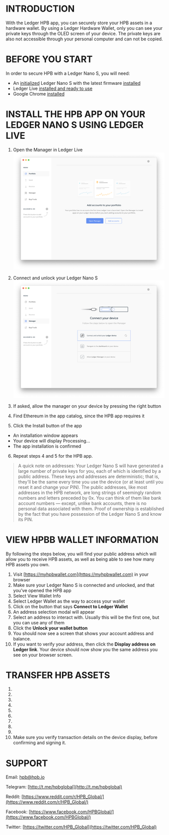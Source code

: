 # INTRODUCTION
With the Ledger HPB app, you can securely store your HPB assets in a hardware wallet. By using a Ledger Hardware Wallet, only you can see your private keys through the OLED screen of your device. The private keys are also not accessible through your personal computer and can not be copied.

# BEFORE YOU START
In order to secure HPB with a Ledger Nano S, you will need:

* An [initialized](https://support.ledgerwallet.com/hc/en-us/articles/360000613793) Ledger Nano S with the latest firmware [installed](https://support.ledgerwallet.com/hc/en-us/articles/360002731113)
* Ledger Live [installed and ready to use](https://support.ledgerwallet.com/hc/en-us/articles/360006395233)
* Google Chrome [installed](https://www.google.com/chrome/)


# INSTALL THE HPB APP ON YOUR LEDGER NANO S USING LEDGER LIVE
1. Open the Manager in Ledger Live 
![alt text](https://github.com/Nicemanss/ledger-doc/blob/master/images/LedgerLive.png "Ledger Live Manager")

2. Connect and unlock your Ledger Nano S 
![alt text](https://github.com/Nicemanss/ledger-doc/blob/master/images/ConnectLedger.png "Connect Device")

3. If asked, allow the manager on your device by pressing the right button
4. Find Ethereum in the app catalog, since the HPB app requires it
5. Click the Install button of the app
* An installation window appears
* Your device will display Processing...
* The app installation is confirmed
6. Repeat steps 4 and 5 for the HPB app.

> A quick note on addresses: Your Ledger Nano S will have generated a large number of private keys for you, each of which is identified by a public address. These keys and addresses are deterministic; that is, they'll be the same every time you use the device (or at least until you reset it and change your PIN). The public addresses, like most addresses in the HPB network, are long strings of seemingly random numbers and letters preceded by 0x. You can think of them like bank account numbers — except, unlike bank accounts, there is no personal data associated with them. Proof of ownership is established by the fact that you have possession of the Ledger Nano S and know its PIN.

# VIEW HPBB WALLET INFORMATION
By following the steps below, you will find your public address which will allow you to receive HPB assets, as well as being able to see how many HPB assets you own.
1. Visit [https://myhpbwallet.com](https://myhpbwallet.com) in your browser
2. Make sure your Ledger Nano S is connected and unlocked, and that you’ve opened the HPB app
3. Select View Wallet Info
4. Select Ledger Wallet as the way to access your wallet
5. Click on the button that says **Connect to Ledger Wallet**
6. An address selection modal will appear
7. Select an address to interact with. Usually this will be the first one, but you can use any of them
8. Click the **Unlock your wallet button**
9. You should now see a screen that shows your account address and balance.
10. If you want to verify your address, then click the **Display address on Ledger link**. Your device should now show you the same address you see on your browser screen.

# TRANSFER HPB ASSETS
1.
2. 
3. 
4. 
5. 
6. 
7. 
8. 
9. 
10. Make sure you verify transaction details on the device display, before confirming and signing it.


# SUPPORT
Email: [hpb@hpb.io](mailto:hpb@hpb.io)

Telegram: [http://t.me/hpbglobal](http://t.me/hpbglobal)

Reddit: [https://www.reddit.com/r/HPB_Global/](https://www.reddit.com/r/HPB_Global/)

Facebook: [https://www.facebook.com/HPBGlobal/](https://www.facebook.com/HPBGlobal/)

Twitter: [https://twitter.com/HPB_Global](https://twitter.com/HPB_Global)
